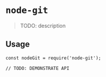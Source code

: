 # `node-git`

> TODO: description

## Usage

```
const nodeGit = require('node-git');

// TODO: DEMONSTRATE API
```
